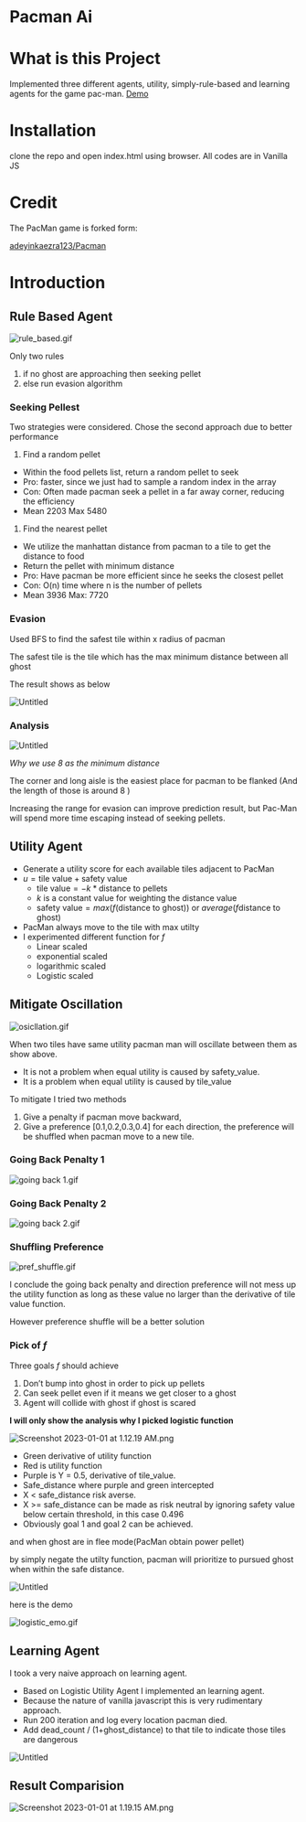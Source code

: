 # Pacman Ai



# What is this Project

Implemented three different agents, utility, simply-rule-based and learning agents for the game pac-man. 
[Demo](https://lamonkey.github.io/Pacman_AI/)
# Installation

clone the repo and open index.html using browser. All codes are in Vanilla JS 

# Credit

The PacMan game is forked form:

[adeyinkaezra123/Pacman](https://github.com/adeyinkaezra123/PacMan)

# Introduction

## Rule Based Agent

![rule_based.gif](Pacman%20Ai%202ee97b96a7a74fd28d1fbd67586e3aba/rule_based.gif)

Only two rules

1. if no ghost are approaching then seeking pellet
2. else run evasion algorithm

### Seeking Pellest

Two strategies were considered. Chose the second approach due to better performance

1. Find a random pellet
- Within the food pellets list, return a random pellet to seek
- Pro: faster, since we just had to sample a random index in the array
- Con: Often made pacman seek a pellet in a far away corner, reducing the efficiency
- Mean 2203 Max 5480
1. Find the nearest pellet
- We utilize the manhattan distance from pacman to a tile to get the distance to food
- Return the pellet with minimum distance
- Pro: Have pacman be more efficient since he seeks the closest pellet
- Con: O(n) time where n is the number of pellets
- Mean 3936 Max: 7720

### Evasion

Used BFS to find the safest tile within x radius of pacman

The safest tile is the tile which has the max minimum distance between all ghost

The result shows as below

![Untitled](Pacman%20Ai%202ee97b96a7a74fd28d1fbd67586e3aba/Untitled.png)

### Analysis

![Untitled](Pacman%20Ai%202ee97b96a7a74fd28d1fbd67586e3aba/Untitled%201.png)

*Why we use 8 as the minimum distance*

The corner and long aisle is the easiest place for pacman to be flanked (And the length of those is around 8 )

Increasing the range for evasion can improve prediction result, but Pac-Man will spend more time escaping instead of seeking pellets.

## Utility Agent

- Generate a utility score for each available tiles adjacent to PacMan
- $u = \text{tile value} + \text{safety value}$
    - $\text{tile value} = -k * \text{distance to pellets}$
    - $k$  is a constant value for weighting the distance value
    - $\text{safety value} = max(f(\text{distance to ghost}))$ or $average(f\text{distance to ghost})$
- PacMan always move to the tile with max utilty
- I experimented different function for $f$
    - Linear scaled
    - exponential scaled
    - logarithmic scaled
    - Logistic scaled

## Mitigate Oscillation

![osicllation.gif](Pacman%20Ai%202ee97b96a7a74fd28d1fbd67586e3aba/osicllation.gif)

When two tiles have same utility pacman man will oscillate between them as show above.

- It is not a problem when equal utility is caused by safety_value.
- It is a problem when equal utility is caused by tile_value

To mitigate I tried two methods

1. Give a penalty if pacman move backward,
2. Give a preference [0.1,0.2,0.3,0.4] for each direction, the preference will be shuffled when pacman move to a new tile.

### Going Back Penalty 1

![going back 1.gif](Pacman%20Ai%202ee97b96a7a74fd28d1fbd67586e3aba/going_back_1.gif)

### Going Back Penalty 2

![going back 2.gif](Pacman%20Ai%202ee97b96a7a74fd28d1fbd67586e3aba/going_back_2.gif)

### Shuffling Preference

![pref_shuffle.gif](Pacman%20Ai%202ee97b96a7a74fd28d1fbd67586e3aba/pref_shuffle.gif)

I conclude the going back penalty and direction preference will not mess up the utility function as long as these value no larger than the derivative of tile value function.

However preference shuffle will be a better solution

### Pick of $f$

Three goals $f$ should achieve 

1. Don’t bump into ghost in order to pick up pellets
2. Can seek pellet even if it means we get closer to a ghost
3. Agent will collide with ghost if ghost is scared

**I will only show the analysis why I picked logistic function**

![Screenshot 2023-01-01 at 1.12.19 AM.png](Pacman%20Ai%202ee97b96a7a74fd28d1fbd67586e3aba/Screenshot_2023-01-01_at_1.12.19_AM.png)

- Green derivative of utility function
- Red is utility function
- Purple is Y = 0.5, derivative of tile_value.
- Safe_distance where purple and green intercepted
- X < safe_distance risk averse.
- X >= safe_distance can be made as risk neutral by ignoring safety value below certain threshold, in this case 0.496
- Obviously goal 1 and goal 2 can be achieved.

and when ghost are in flee mode(PacMan obtain power pellet)

by simply negate the utilty function, pacman will prioritize to pursued ghost when within the safe distance.

![Untitled](Pacman%20Ai%202ee97b96a7a74fd28d1fbd67586e3aba/Untitled%202.png)

here is the demo

![logistic_emo.gif](Pacman%20Ai%202ee97b96a7a74fd28d1fbd67586e3aba/logistic_emo.gif)

## Learning Agent

I took a very naive approach on learning agent. 

- Based on Logistic Utility Agent I implemented an learning agent.
- Because the nature of vanilla javascript this is very rudimentary approach.
- Run 200 iteration and log every location pacman died.
- Add dead_count / (1+ghost_distance) to that tile to indicate those tiles are dangerous

![Untitled](Pacman%20Ai%202ee97b96a7a74fd28d1fbd67586e3aba/Untitled%203.png)

## Result Comparision

![Screenshot 2023-01-01 at 1.19.15 AM.png](Pacman%20Ai%202ee97b96a7a74fd28d1fbd67586e3aba/Screenshot_2023-01-01_at_1.19.15_AM.png)
